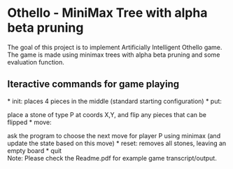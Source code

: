 <h1>Othello - MiniMax Tree with alpha beta pruning</h1>
The goal of this project is to implement Artificially Intelligent Othello game. The game is made using minimax trees with alpha beta pruning and some evaluation function.<br/>
<h2>Iteractive commands for game playing</h2>
* init: places 4 pieces in the middle (standard starting configuration) 
* put: <P> <X> <Y> place a stone of type P at coords X,Y, and flip any pieces that can be flipped
* move: <P> ask the program to choose the next move for player P using minimax (and update the state based on this move)
* reset: removes all stones, leaving an empty board
* quit

<br />
Note: Please check the Readme.pdf for example game transcript/output. 